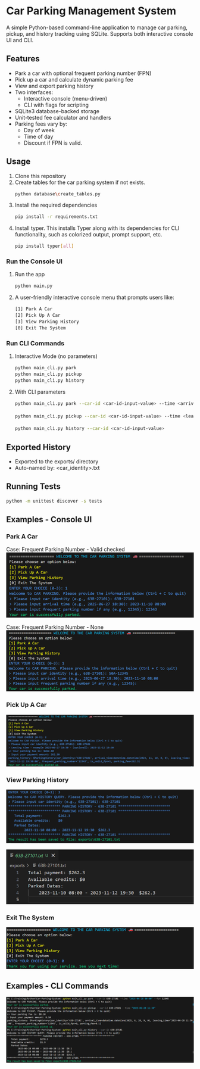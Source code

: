 # Car Parking Management System

A simple Python-based command-line application to manage car parking, pickup, and history tracking using SQLite. Supports both interactive console UI and CLI.

## Features
- Park a car with optional frequent parking number (FPN)
- Pick up a car and calculate dynamic parking fee
- View and export parking history
- Two interfaces:
  - Interactive console (menu-driven)
  - CLI with flags for scripting
- SQLite3 database-backed storage
- Unit-tested fee calculator and handlers
- Parking fees vary by: 
   - Day of week
   - Time of day
   - Discount if FPN is valid.

## Usage
1. Clone this repository
2. Create tables for the car parking system if not exists.
   ```bash
   python database\create_tables.py
   ```
2. Install the required dependencies
   ```bash
   pip install -r requirements.txt
   ```
3. Install typer. This installs Typer along with its dependencies for CLI functionality, such as colorized output, prompt support, etc.
   ```bash
   pip install typer[all]
   ```
### Run the Console UI
1. Run the app
   ```bash
   python main.py
   ```
2. A user-friendly interactive console menu that prompts users like:
   ```bash
   [1] Park A Car
   [2] Pick Up A Car
   [3] View Parking History
   [0] Exit The System
   ```
### Run CLI Commands
1. Interactive Mode (no parameters)
   ```bash
   python main_cli.py park
   python main_cli.py pickup
   python main_cli.py history
   ```
2. With CLI parameters
   ```bash
   python main_cli.py park --car-id <car-id-input-value> --time <arrival-time-input-value> --fpn <fpn-input-value>

   python main_cli.py pickup --car-id <car-id-input-value> --time <leaving-time-input-value>

   python main_cli.py history --car-id <car-id-input-value>
   ```
## Exported History
- Exported to the exports/ directory
- Auto-named by: <car_identity>.txt

## Running Tests
   ```bash
   python -m unittest discover -s tests
   ```

## Examples - Console UI
### Park A Car
Case: Frequent Parking Number - Valid checked
![Pack A Car](./images/park-car.png)

Case: Frequent Parking Number - None
![Park A Car FPN None](./images/park-car-fpn-none.png)

### Pick Up A Car
![Pick Up A Car](./images/pick-up-car.png)

### View Parking History
![View History](./images/view-history.png)

![History File](./images/car_history_file.png)

### Exit The System
![Exit The System](./images/exit-system.png)

## Examples - CLI Commands
![Car Park CLI Command](./images/car-park-cli-command.png)